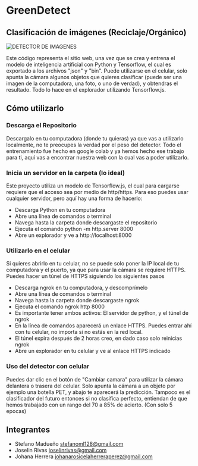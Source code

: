 # GreenDetect
## Clasificación de imágenes (Reciclaje/Orgánico)
![DETECTOR DE IMAGENES](https://i.imgur.com/sKb2gqk.png)

Este código representa el sitio web, una vez que se crea y entrena el modelo de inteligencia artificial con Python y Tensorflow, el cual es exportado a los archivos "json" y "bin". Puede utilizarse en el celular, solo apunta la cámara algunos objetos que quieres clasificar (puede ser una imagen de la computadora, una foto, o uno de verdad), y obtendras el resultado. Todo lo hace en el explorador utilizando Tensorflow.js.

## Cómo utilizarlo

### Descarga el Repositorio
Descargalo en tu computadora (donde tu quieras) ya que vas a utilizarlo localmente, no te preocupes la verdad por el peso del detector. Todo el entrenamiento fue hecho en google colab y ya hemos hecho ese trabajo para ti, aqui vas a encontrar nuestra web con la cual vas a poder utilizarlo.

### Inicia un servidor en la carpeta (lo ideal)
Este proyecto utiliza un modelo de Tensorflow.js, el cual para cargarse requiere que el acceso sea por medio de http/https. Para eso puedes usar cualquier servidor, pero aquí hay una forma de hacerlo:
* Descarga Python en tu computadora
* Abre una línea de comandos o terminal
* Navega hasta la carpeta donde descargaste el repositorio
* Ejecuta el comando python -m http.server 8000
* Abre un explorador y ve a http://localhost:8000
### Utilizarlo en el celular
Si quieres abrirlo en tu celular, no se puede solo poner la IP local de tu computadora y el puerto, ya que para usar la cámara se requiere HTTPS. Puedes hacer un túnel de HTTPS siguiendo los siguientes pasos
* Descarga ngrok en tu computadora, y descomprímelo
* Abre una línea de comandos o terminal
* Navega hasta la carpeta donde descargaste ngrok
* Ejecuta el comando ngrok http 8000
* Es importante tener ambos activos: El servidor de python, y el túnel de ngrok
* En la línea de comandos aparecerá un enlace HTTPS. Puedes entrar ahí con tu celular, no importa si no estás en la red local.
* El túnel expira después de 2 horas creo, en dado caso solo reinicias ngrok
* Abre un explorador en tu celular y ve al enlace HTTPS indicado
### Uso del detector con celular
Puedes dar clic en el botón de "Cambiar camara" para utilizar la cámara delantera o trasera del celular. Solo apunta la cámara a un objeto por ejemplo una botella PET, y abajo te aparecerá la predicción. Tampoco es el clasificador del futuro entonces si no clasifica perfecto, entiendan de que hemos trabajado con un rango del 70 a 85% de acierto. (Con solo 5 epocas)
## Integrantes
* Stefano Madueño <stefanoml128@gmail.com>
* Joselin Rivas <joselinrivas@gmail.com>
* Johana Herrera <johanarosicelaherreraperez@gmail.com>
